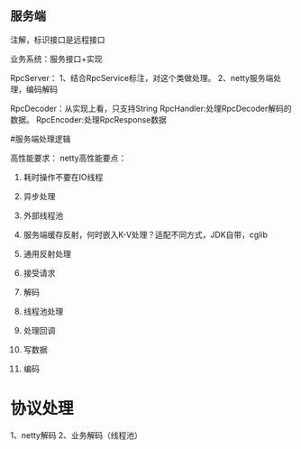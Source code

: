 ## 服务端


注解，标识接口是远程接口


业务系统：服务接口+实现


RpcServer：
1、结合RpcService标注，对这个类做处理。
2、netty服务端处理，编码解码


RpcDecoder：从实现上看，只支持String
RpcHandler:处理RpcDecoder解码的数据。
RpcEncoder:处理RpcResponse数据

#服务端处理逻辑

高性能要求：
netty高性能要点：
1. 耗时操作不要在IO线程
2. 异步处理
3. 外部线程池
4. 服务端缓存反射，何时嵌入K-V处理？适配不同方式，JDK自带，cglib
5. 通用反射处理

1. 接受请求
2. 解码
3. 线程池处理
4. 处理回调
5. 写数据
6. 编码

# 协议处理
1、netty解码
2、业务解码（线程池）





